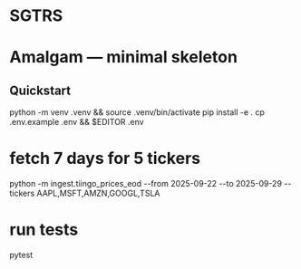 # SGTRS
# Amalgam — minimal skeleton


## Quickstart
python -m venv .venv && source .venv/bin/activate
pip install -e .
cp .env.example .env && $EDITOR .env


# fetch 7 days for 5 tickers
python -m ingest.tiingo_prices_eod --from 2025-09-22 --to 2025-09-29 --tickers AAPL,MSFT,AMZN,GOOGL,TSLA


# run tests
pytest